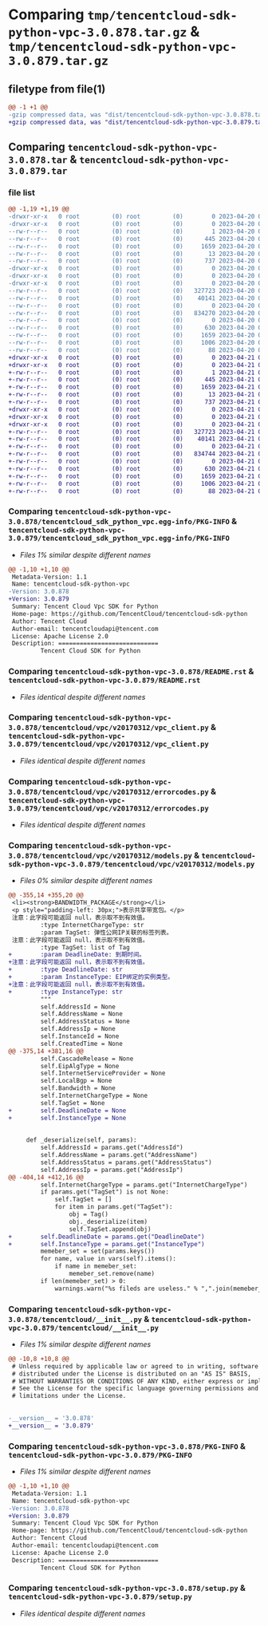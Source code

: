# Comparing `tmp/tencentcloud-sdk-python-vpc-3.0.878.tar.gz` & `tmp/tencentcloud-sdk-python-vpc-3.0.879.tar.gz`

## filetype from file(1)

```diff
@@ -1 +1 @@
-gzip compressed data, was "dist/tencentcloud-sdk-python-vpc-3.0.878.tar", last modified: Thu Apr 20 00:55:59 2023, max compression
+gzip compressed data, was "dist/tencentcloud-sdk-python-vpc-3.0.879.tar", last modified: Fri Apr 21 01:09:32 2023, max compression
```

## Comparing `tencentcloud-sdk-python-vpc-3.0.878.tar` & `tencentcloud-sdk-python-vpc-3.0.879.tar`

### file list

```diff
@@ -1,19 +1,19 @@
-drwxr-xr-x   0 root         (0) root         (0)        0 2023-04-20 00:55:59.000000 tencentcloud-sdk-python-vpc-3.0.878/
-drwxr-xr-x   0 root         (0) root         (0)        0 2023-04-20 00:55:59.000000 tencentcloud-sdk-python-vpc-3.0.878/tencentcloud_sdk_python_vpc.egg-info/
--rw-r--r--   0 root         (0) root         (0)        1 2023-04-20 00:55:59.000000 tencentcloud-sdk-python-vpc-3.0.878/tencentcloud_sdk_python_vpc.egg-info/dependency_links.txt
--rw-r--r--   0 root         (0) root         (0)      445 2023-04-20 00:55:59.000000 tencentcloud-sdk-python-vpc-3.0.878/tencentcloud_sdk_python_vpc.egg-info/SOURCES.txt
--rw-r--r--   0 root         (0) root         (0)     1659 2023-04-20 00:55:59.000000 tencentcloud-sdk-python-vpc-3.0.878/tencentcloud_sdk_python_vpc.egg-info/PKG-INFO
--rw-r--r--   0 root         (0) root         (0)       13 2023-04-20 00:55:59.000000 tencentcloud-sdk-python-vpc-3.0.878/tencentcloud_sdk_python_vpc.egg-info/top_level.txt
--rw-r--r--   0 root         (0) root         (0)      737 2023-04-20 00:55:58.000000 tencentcloud-sdk-python-vpc-3.0.878/README.rst
-drwxr-xr-x   0 root         (0) root         (0)        0 2023-04-20 00:55:59.000000 tencentcloud-sdk-python-vpc-3.0.878/tencentcloud/
-drwxr-xr-x   0 root         (0) root         (0)        0 2023-04-20 00:55:59.000000 tencentcloud-sdk-python-vpc-3.0.878/tencentcloud/vpc/
-drwxr-xr-x   0 root         (0) root         (0)        0 2023-04-20 00:55:59.000000 tencentcloud-sdk-python-vpc-3.0.878/tencentcloud/vpc/v20170312/
--rw-r--r--   0 root         (0) root         (0)   327723 2023-04-20 00:55:58.000000 tencentcloud-sdk-python-vpc-3.0.878/tencentcloud/vpc/v20170312/vpc_client.py
--rw-r--r--   0 root         (0) root         (0)    40141 2023-04-20 00:55:59.000000 tencentcloud-sdk-python-vpc-3.0.878/tencentcloud/vpc/v20170312/errorcodes.py
--rw-r--r--   0 root         (0) root         (0)        0 2023-04-20 00:55:59.000000 tencentcloud-sdk-python-vpc-3.0.878/tencentcloud/vpc/v20170312/__init__.py
--rw-r--r--   0 root         (0) root         (0)   834270 2023-04-20 00:55:59.000000 tencentcloud-sdk-python-vpc-3.0.878/tencentcloud/vpc/v20170312/models.py
--rw-r--r--   0 root         (0) root         (0)        0 2023-04-20 00:55:59.000000 tencentcloud-sdk-python-vpc-3.0.878/tencentcloud/vpc/__init__.py
--rw-r--r--   0 root         (0) root         (0)      630 2023-04-20 00:55:58.000000 tencentcloud-sdk-python-vpc-3.0.878/tencentcloud/__init__.py
--rw-r--r--   0 root         (0) root         (0)     1659 2023-04-20 00:55:59.000000 tencentcloud-sdk-python-vpc-3.0.878/PKG-INFO
--rw-r--r--   0 root         (0) root         (0)     1006 2023-04-20 00:55:58.000000 tencentcloud-sdk-python-vpc-3.0.878/setup.py
--rw-r--r--   0 root         (0) root         (0)       88 2023-04-20 00:55:59.000000 tencentcloud-sdk-python-vpc-3.0.878/setup.cfg
+drwxr-xr-x   0 root         (0) root         (0)        0 2023-04-21 01:09:32.000000 tencentcloud-sdk-python-vpc-3.0.879/
+drwxr-xr-x   0 root         (0) root         (0)        0 2023-04-21 01:09:32.000000 tencentcloud-sdk-python-vpc-3.0.879/tencentcloud_sdk_python_vpc.egg-info/
+-rw-r--r--   0 root         (0) root         (0)        1 2023-04-21 01:09:32.000000 tencentcloud-sdk-python-vpc-3.0.879/tencentcloud_sdk_python_vpc.egg-info/dependency_links.txt
+-rw-r--r--   0 root         (0) root         (0)      445 2023-04-21 01:09:32.000000 tencentcloud-sdk-python-vpc-3.0.879/tencentcloud_sdk_python_vpc.egg-info/SOURCES.txt
+-rw-r--r--   0 root         (0) root         (0)     1659 2023-04-21 01:09:32.000000 tencentcloud-sdk-python-vpc-3.0.879/tencentcloud_sdk_python_vpc.egg-info/PKG-INFO
+-rw-r--r--   0 root         (0) root         (0)       13 2023-04-21 01:09:32.000000 tencentcloud-sdk-python-vpc-3.0.879/tencentcloud_sdk_python_vpc.egg-info/top_level.txt
+-rw-r--r--   0 root         (0) root         (0)      737 2023-04-21 01:09:32.000000 tencentcloud-sdk-python-vpc-3.0.879/README.rst
+drwxr-xr-x   0 root         (0) root         (0)        0 2023-04-21 01:09:32.000000 tencentcloud-sdk-python-vpc-3.0.879/tencentcloud/
+drwxr-xr-x   0 root         (0) root         (0)        0 2023-04-21 01:09:32.000000 tencentcloud-sdk-python-vpc-3.0.879/tencentcloud/vpc/
+drwxr-xr-x   0 root         (0) root         (0)        0 2023-04-21 01:09:32.000000 tencentcloud-sdk-python-vpc-3.0.879/tencentcloud/vpc/v20170312/
+-rw-r--r--   0 root         (0) root         (0)   327723 2023-04-21 01:09:32.000000 tencentcloud-sdk-python-vpc-3.0.879/tencentcloud/vpc/v20170312/vpc_client.py
+-rw-r--r--   0 root         (0) root         (0)    40141 2023-04-21 01:09:32.000000 tencentcloud-sdk-python-vpc-3.0.879/tencentcloud/vpc/v20170312/errorcodes.py
+-rw-r--r--   0 root         (0) root         (0)        0 2023-04-21 01:09:32.000000 tencentcloud-sdk-python-vpc-3.0.879/tencentcloud/vpc/v20170312/__init__.py
+-rw-r--r--   0 root         (0) root         (0)   834744 2023-04-21 01:09:32.000000 tencentcloud-sdk-python-vpc-3.0.879/tencentcloud/vpc/v20170312/models.py
+-rw-r--r--   0 root         (0) root         (0)        0 2023-04-21 01:09:32.000000 tencentcloud-sdk-python-vpc-3.0.879/tencentcloud/vpc/__init__.py
+-rw-r--r--   0 root         (0) root         (0)      630 2023-04-21 01:09:32.000000 tencentcloud-sdk-python-vpc-3.0.879/tencentcloud/__init__.py
+-rw-r--r--   0 root         (0) root         (0)     1659 2023-04-21 01:09:32.000000 tencentcloud-sdk-python-vpc-3.0.879/PKG-INFO
+-rw-r--r--   0 root         (0) root         (0)     1006 2023-04-21 01:09:32.000000 tencentcloud-sdk-python-vpc-3.0.879/setup.py
+-rw-r--r--   0 root         (0) root         (0)       88 2023-04-21 01:09:32.000000 tencentcloud-sdk-python-vpc-3.0.879/setup.cfg
```

### Comparing `tencentcloud-sdk-python-vpc-3.0.878/tencentcloud_sdk_python_vpc.egg-info/PKG-INFO` & `tencentcloud-sdk-python-vpc-3.0.879/tencentcloud_sdk_python_vpc.egg-info/PKG-INFO`

 * *Files 1% similar despite different names*

```diff
@@ -1,10 +1,10 @@
 Metadata-Version: 1.1
 Name: tencentcloud-sdk-python-vpc
-Version: 3.0.878
+Version: 3.0.879
 Summary: Tencent Cloud Vpc SDK for Python
 Home-page: https://github.com/TencentCloud/tencentcloud-sdk-python
 Author: Tencent Cloud
 Author-email: tencentcloudapi@tencent.com
 License: Apache License 2.0
 Description: ============================
         Tencent Cloud SDK for Python
```

### Comparing `tencentcloud-sdk-python-vpc-3.0.878/README.rst` & `tencentcloud-sdk-python-vpc-3.0.879/README.rst`

 * *Files identical despite different names*

### Comparing `tencentcloud-sdk-python-vpc-3.0.878/tencentcloud/vpc/v20170312/vpc_client.py` & `tencentcloud-sdk-python-vpc-3.0.879/tencentcloud/vpc/v20170312/vpc_client.py`

 * *Files identical despite different names*

### Comparing `tencentcloud-sdk-python-vpc-3.0.878/tencentcloud/vpc/v20170312/errorcodes.py` & `tencentcloud-sdk-python-vpc-3.0.879/tencentcloud/vpc/v20170312/errorcodes.py`

 * *Files identical despite different names*

### Comparing `tencentcloud-sdk-python-vpc-3.0.878/tencentcloud/vpc/v20170312/models.py` & `tencentcloud-sdk-python-vpc-3.0.879/tencentcloud/vpc/v20170312/models.py`

 * *Files 0% similar despite different names*

```diff
@@ -355,14 +355,20 @@
 <li><strong>BANDWIDTH_PACKAGE</strong></li>
 <p style="padding-left: 30px;">表示共享带宽包。</p>
 注意：此字段可能返回 null，表示取不到有效值。
         :type InternetChargeType: str
         :param TagSet: 弹性公网IP关联的标签列表。
 注意：此字段可能返回 null，表示取不到有效值。
         :type TagSet: list of Tag
+        :param DeadlineDate: 到期时间。
+注意：此字段可能返回 null，表示取不到有效值。
+        :type DeadlineDate: str
+        :param InstanceType: EIP绑定的实例类型。
+注意：此字段可能返回 null，表示取不到有效值。
+        :type InstanceType: str
         """
         self.AddressId = None
         self.AddressName = None
         self.AddressStatus = None
         self.AddressIp = None
         self.InstanceId = None
         self.CreatedTime = None
@@ -375,14 +381,16 @@
         self.CascadeRelease = None
         self.EipAlgType = None
         self.InternetServiceProvider = None
         self.LocalBgp = None
         self.Bandwidth = None
         self.InternetChargeType = None
         self.TagSet = None
+        self.DeadlineDate = None
+        self.InstanceType = None
 
 
     def _deserialize(self, params):
         self.AddressId = params.get("AddressId")
         self.AddressName = params.get("AddressName")
         self.AddressStatus = params.get("AddressStatus")
         self.AddressIp = params.get("AddressIp")
@@ -404,14 +412,16 @@
         self.InternetChargeType = params.get("InternetChargeType")
         if params.get("TagSet") is not None:
             self.TagSet = []
             for item in params.get("TagSet"):
                 obj = Tag()
                 obj._deserialize(item)
                 self.TagSet.append(obj)
+        self.DeadlineDate = params.get("DeadlineDate")
+        self.InstanceType = params.get("InstanceType")
         memeber_set = set(params.keys())
         for name, value in vars(self).items():
             if name in memeber_set:
                 memeber_set.remove(name)
         if len(memeber_set) > 0:
             warnings.warn("%s fileds are useless." % ",".join(memeber_set))
```

### Comparing `tencentcloud-sdk-python-vpc-3.0.878/tencentcloud/__init__.py` & `tencentcloud-sdk-python-vpc-3.0.879/tencentcloud/__init__.py`

 * *Files 1% similar despite different names*

```diff
@@ -10,8 +10,8 @@
 # Unless required by applicable law or agreed to in writing, software
 # distributed under the License is distributed on an "AS IS" BASIS,
 # WITHOUT WARRANTIES OR CONDITIONS OF ANY KIND, either express or implied.
 # See the License for the specific language governing permissions and
 # limitations under the License.
 
 
-__version__ = '3.0.878'
+__version__ = '3.0.879'
```

### Comparing `tencentcloud-sdk-python-vpc-3.0.878/PKG-INFO` & `tencentcloud-sdk-python-vpc-3.0.879/PKG-INFO`

 * *Files 1% similar despite different names*

```diff
@@ -1,10 +1,10 @@
 Metadata-Version: 1.1
 Name: tencentcloud-sdk-python-vpc
-Version: 3.0.878
+Version: 3.0.879
 Summary: Tencent Cloud Vpc SDK for Python
 Home-page: https://github.com/TencentCloud/tencentcloud-sdk-python
 Author: Tencent Cloud
 Author-email: tencentcloudapi@tencent.com
 License: Apache License 2.0
 Description: ============================
         Tencent Cloud SDK for Python
```

### Comparing `tencentcloud-sdk-python-vpc-3.0.878/setup.py` & `tencentcloud-sdk-python-vpc-3.0.879/setup.py`

 * *Files identical despite different names*

